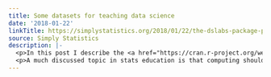 ```yaml
---
title: Some datasets for teaching data science
date: '2018-01-22'
linkTitle: https://simplystatistics.org/2018/01/22/the-dslabs-package-provides-datasets-for-teaching-data-science/
source: Simply Statistics
description: |-
  <p>In this post I describe the <a href="https://cran.r-project.org/web/packages/dslabs/index.html">dslabs package</a>, which contains some datasets that I use in my data science courses.</p>
  <p>A much discussed topic in stats education is that computing should play a more prominent role in the curriculum. I strongly agree, but I think the main improvement will come from bringing applications to the forefront and mimicking, as best as possible, the challenges applied statisticians face in real li
---
```

